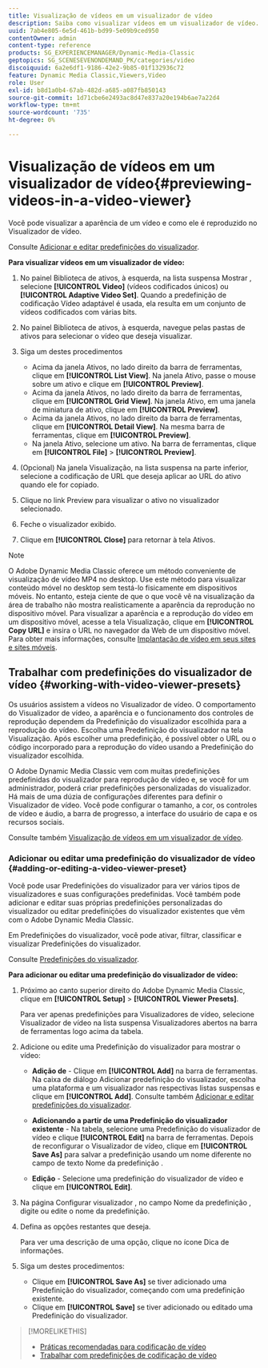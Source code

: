 ```yaml
---
title: Visualização de vídeos em um visualizador de vídeo
description: Saiba como visualizar vídeos em um visualizador de vídeo.
uuid: 7ab4e805-6e5d-461b-bd99-5e09b9ced950
contentOwner: admin
content-type: reference
products: SG_EXPERIENCEMANAGER/Dynamic-Media-Classic
geptopics: SG_SCENESEVENONDEMAND_PK/categories/video
discoiquuid: 6a2e6df1-9186-42e2-9b85-01f132936c72
feature: Dynamic Media Classic,Viewers,Video
role: User
exl-id: b8d1a0b4-67ab-482d-a685-a087fb850143
source-git-commit: 1d71cbe6e2493ac8d47e837a20e194b6ae7a22d4
workflow-type: tm+mt
source-wordcount: '735'
ht-degree: 0%

---
```


# Visualização de vídeos em um visualizador de vídeo{#previewing-videos-in-a-video-viewer}

Você pode visualizar a aparência de um vídeo e como ele é reproduzido no Visualizador de vídeo.

Consulte [Adicionar e editar predefinições do visualizador](application-setup.md#adding_and_editing_viewer_presets).

**Para visualizar vídeos em um visualizador de vídeo:**

1. No painel Biblioteca de ativos, à esquerda, na lista suspensa Mostrar , selecione **[!UICONTROL Video]** (vídeos codificados únicos) ou **[!UICONTROL Adaptive Video Set]**. Quando a predefinição de codificação Vídeo adaptável é usada, ela resulta em um conjunto de vídeos codificados com várias bits.
1. No painel Biblioteca de ativos, à esquerda, navegue pelas pastas de ativos para selecionar o vídeo que deseja visualizar.
1. Siga um destes procedimentos

   * Acima da janela Ativos, no lado direito da barra de ferramentas, clique em **[!UICONTROL List View]**. Na janela Ativo, passe o mouse sobre um ativo e clique em **[!UICONTROL Preview]**.
   * Acima da janela Ativos, no lado direito da barra de ferramentas, clique em **[!UICONTROL Grid View]**. Na janela Ativo, em uma janela de miniatura de ativo, clique em **[!UICONTROL Preview]**.
   * Acima da janela Ativos, no lado direito da barra de ferramentas, clique em **[!UICONTROL Detail View]**. Na mesma barra de ferramentas, clique em **[!UICONTROL Preview]**.
   * Na janela Ativo, selecione um ativo. Na barra de ferramentas, clique em **[!UICONTROL File]** > **[!UICONTROL Preview]**.

1. (Opcional) Na janela Visualização, na lista suspensa na parte inferior, selecione a codificação de URL que deseja aplicar ao URL do ativo quando ele for copiado.
1. Clique no link Preview para visualizar o ativo no visualizador selecionado.
1. Feche o visualizador exibido.
1. Clique em **[!UICONTROL Close]** para retornar à tela Ativos.

>[!NOTE]
>
>O Adobe Dynamic Media Classic oferece um método conveniente de visualização de vídeo MP4 no desktop. Use este método para visualizar conteúdo móvel no desktop sem testá-lo fisicamente em dispositivos móveis. No entanto, esteja ciente de que o que você vê na visualização da área de trabalho não mostra realisticamente a aparência da reprodução no dispositivo móvel. Para visualizar a aparência e a reprodução do vídeo em um dispositivo móvel, acesse a tela Visualização, clique em **[!UICONTROL Copy URL]** e insira o URL no navegador da Web de um dispositivo móvel. Para obter mais informações, consulte [Implantação de vídeo em seus sites e sites móveis](deploying-video-websites-mobile-sites.md#deploying_video_to_your_websites_and_mobile_sites).

## Trabalhar com predefinições do visualizador de vídeo {#working-with-video-viewer-presets}

Os usuários assistem a vídeos no Visualizador de vídeo. O comportamento do Visualizador de vídeo, a aparência e o funcionamento dos controles de reprodução dependem da Predefinição do visualizador escolhida para a reprodução do vídeo. Escolha uma Predefinição do visualizador na tela Visualização. Após escolher uma predefinição, é possível obter o URL ou o código incorporado para a reprodução do vídeo usando a Predefinição do visualizador escolhida.

O Adobe Dynamic Media Classic vem com muitas predefinições predefinidas do visualizador para reprodução de vídeo e, se você for um administrador, poderá criar predefinições personalizadas do visualizador. Há mais de uma dúzia de configurações diferentes para definir o Visualizador de vídeo. Você pode configurar o tamanho, a cor, os controles de vídeo e áudio, a barra de progresso, a interface do usuário de capa e os recursos sociais.

Consulte também [Visualização de vídeos em um visualizador de vídeo](previewing-videos-video-viewer.md#previewing_videos_in_a_video_viewer).

### Adicionar ou editar uma predefinição do visualizador de vídeo {#adding-or-editing-a-video-viewer-preset}

Você pode usar Predefinições do visualizador para ver vários tipos de visualizadores e suas configurações predefinidas. Você também pode adicionar e editar suas próprias predefinições personalizadas do visualizador ou editar predefinições do visualizador existentes que vêm com o Adobe Dynamic Media Classic.

Em Predefinições do visualizador, você pode ativar, filtrar, classificar e visualizar Predefinições do visualizador.

Consulte [Predefinições do visualizador](application-setup.md#viewer_presets).

**Para adicionar ou editar uma predefinição do visualizador de vídeo:**

1. Próximo ao canto superior direito do Adobe Dynamic Media Classic, clique em **[!UICONTROL Setup]** > **[!UICONTROL Viewer Presets]**.

   Para ver apenas predefinições para Visualizadores de vídeo, selecione Visualizador de vídeo na lista suspensa Visualizadores abertos na barra de ferramentas logo acima da tabela.

1. Adicione ou edite uma Predefinição do visualizador para mostrar o vídeo:

   * **Adição de**  - Clique em  **[!UICONTROL Add]** na barra de ferramentas. Na caixa de diálogo Adicionar predefinição do visualizador, escolha uma plataforma e um visualizador nas respectivas listas suspensas e clique em **[!UICONTROL Add]**.
   Consulte também [Adicionar e editar predefinições do visualizador](application-setup.md#adding_and_editing_viewer_presets).

   * **Adicionando a partir de uma Predefinição do visualizador existente**  - Na tabela, selecione uma Predefinição do visualizador de vídeo e clique  **[!UICONTROL Edit]** na barra de ferramentas.
   Depois de reconfigurar o Visualizador de vídeo, clique em **[!UICONTROL Save As]** para salvar a predefinição usando um nome diferente no campo de texto Nome da predefinição .

   * **Edição**  - Selecione uma predefinição do visualizador de vídeo e clique em  **[!UICONTROL Edit]**.



1. Na página Configurar visualizador , no campo Nome da predefinição , digite ou edite o nome da predefinição.
1. Defina as opções restantes que deseja.

   Para ver uma descrição de uma opção, clique no ícone Dica de informações.

1. Siga um destes procedimentos:

   * Clique em **[!UICONTROL Save As]** se tiver adicionado uma Predefinição do visualizador, começando com uma predefinição existente.
   * Clique em **[!UICONTROL Save]** se tiver adicionado ou editado uma Predefinição do visualizador.

>[!MORELIKETHIS]
>
>* [Práticas recomendadas para codificação de vídeo](uploading-encoding-videos.md#best_practices_for_video_encoding)
>* [Trabalhar com predefinições de codificação de vídeo](uploading-encoding-videos.md#working_with_video_encoding_presets)

